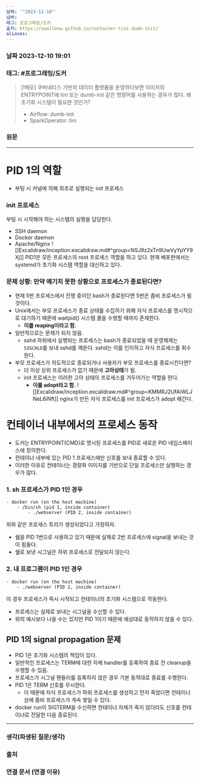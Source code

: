 ```yaml
---
날짜: '"2023-12-10"'
넘버: 
태그: 프로그래밍/도커
출처: https://swalloow.github.io/container-tini-dumb-init/
aliases:
---
```

### 날짜  2023-12-10 19:01

### 태그: #프로그래밍/도커 

>[!메모]
> 쿠버네티스 기반의 데이터 플랫폼을 운영하다보면 이미지의 ENTRYPOINT에 tini 또는 dumb-init 같은 명령어를 사용하는 경우가 많다. 
> 왜 초기화 시스템이 필요한 것인가?
> - Airflow: dumb-init
> - SparkOperator: tini

### 원문
---
# PID 1의 역할
- 부팅 시 커널에 의해 최초로 실행되는 init 프로세스 
### init 프로세스
부팅 시 시작해야 하는 시스템의 실행을 담당한다.
- SSH daemon
- Docker daemon
- Apache/Nginx
![[Excalidraw/inception.excalidraw.md#^group=NSJ9z2xTn9UwVyYpYY9Xj]]
PID1은 모든 프로세스의 root 프로세스 역할을 하고 있다.
현재 배포판에서는 systemd가 초기화 시스템 역할을 대신하고 있다.
### 문제 상황: 만약 예기치 못한 상황으로 프로세스가 종료된다면?
- 현재 5번 프로세스에서 진행 중이던 bash가 종료된다면 5번은 좀비 프로세스가 될 것이다.
- Unix에서는 부모 프로세스가 종료 상태를 수집하기 위해 자식 프로세스를 명시적으로 대기하기 때문에 waitpid() 시스템 콜을 수행할 때까지 존재한다.
	- **이를 reaping이라고 함.**
- 일반적으로는 문제가 되지 않음.
	- sshd 하위에서 실행되는 프로세스는 bash가 종료되었을 때 운영체제는 `SIGCHLD`를 보내 sshd를 깨운다. sshd는 이를 인지하고 자식 프로세스를 회수한다.
- 부모 프로세스가 의도적으로 종료되거나 사용자가 부모 프로세스를 종료시킨다면?
	- 더 이상 상위 프로세스가 없기 때문에 **고아상태**가 됨.
	- init 프로세스는 이러한 고아 상태의 프로세스를 거두어가는 역할을 한다.
		- **이를 adopt라고 함.**
![[Excalidraw/inception.excalidraw.md#^group=KMMRJ2UfAiWLJNeL6iNft]]
nginx가 만든 자식 프로세스를 init 프로세스가 adopt 해간다.
# 컨테이너 내부에서의 프로세스 동작
- 도커는 ENTRYPOINT(CMD)로 명시된 프로세스를 PID로 새로운 PID 네임스페이스에 정의한다.
- 컨테이너 내부에 있는 PID 1 프로세스에만 신호를 보내 종료할 수 있다.
- 이러한 이유로 컨테이너는 경량화 이미지를 기반으로 단일 프로세스만 실행하는 경우가 많다.
### 1. sh 프로세스가 PID 1인 경우
```
- docker run (on the host machine)
	- /bin/sh (pid 1, inside container)
		- ./webserver (PID 2, inside container)
```
위와 같은 프로세스 트리가 생성되었다고 가정하자.
- 쉘을 PID 1번으로 사용하고 있기 때문에 실제로 2번 프로세스에 signal을 보내는 것이 힘들다.
- 쉘로 보낸 시그널은 하위 프로세스로 전달되지 않는다.
### 2. 내 프로그램이 PID 1인 경우
```
- docker run (on the host machine)
	- ./webserver (PID 2, inside container)
```
이 경우 프로세스가 즉시 시작되고 컨테이너의 초기화 시스템으로 작동한다.
- 프로세스는 실제로 보내는 시그널을 수신할 수 있다.
- 위의 예시보다 나을 수는 있지만 PID 1이기 때문에 예상대로 동작하지 않을 수 있다.
## PID 1의 signal propagation 문제
- PID 1은 초기화 시스템의 책임이 있다.
- 일반적인 프로세스는 TERM에 대한 자체 handler를 등록하여 종료 전 cleanup을 수행할 수 있음.
- 프로세스가 시그널 핸들러를 등록하지 않은 경우 기본 동작대로 종료를 수행한다.
- PID 1은 TERM 신호를 무시한다.
	- 이 때문에 자식 프로세스가 하위 프로세스를 생성하고 먼저 죽었다면 컨테이너 상에 좀비 프로세스가 게속 쌓일 수 있다.
- docker run이 SIGTERM을 수신하면 컨테이너 자체가 죽지 않더라도 신호를 컨테이너로 전달한 다음 종료된다.


---
### 생각(파생된 질문/생각)

### 출처

### 연결 문서 (연결 이유)
